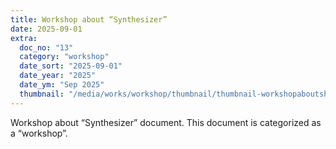 ```yaml
---
title: Workshop about “Synthesizer”
date: 2025-09-01
extra:
  doc_no: "13"
  category: "workshop"
  date_sort: "2025-09-01"
  date_year: "2025"
  date_ym: "Sep 2025"
  thumbnail: "/media/works/workshop/thumbnail/thumbnail-workshopaboutshynthesizer.webp"
---
```

Workshop about “Synthesizer” document.
This document is categorized as a “workshop”.